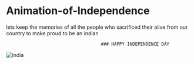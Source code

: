 # Animation-of-Independence
lets keep the memories of all the people who sacrificed their alive from our country to make proud to be an indian 

                                        ### HAPPY INDEPENDENCE DAY 
![india](https://github.com/ShanmukhaPonnada/Animation-of-Independence/assets/84898046/7cf86e46-e67d-4306-92c4-83c28db4d631)

